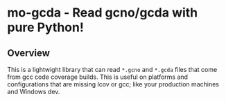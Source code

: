 # mo-gcda - Read gcno/gcda with pure Python!

## Overview

This is a lightwight library that can read `*.gcno` and `*.gcda` files that come from gcc code coverage builds. This is useful on platforms and configurations that are missing lcov or gcc; like your production machines and Windows dev.






